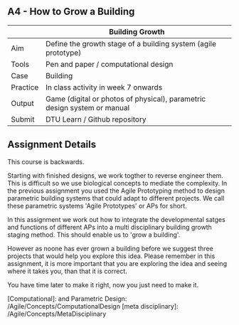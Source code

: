 ## A4 - How to Grow a Building

|          |  Building Growth  |
|----      |-----|
|  Aim     | Define the growth stage of a building system (agile prototype)  |
| Tools    | Pen and paper / computational design |
| Case     | Building |
| Practice | In class activity in week 7 onwards |
| Output   | Game (digital or photos of physical), parametric design system or manual |
| Submit   | DTU Learn / Github repository |

## Assignment Details

This course is backwards.

Starting with finished designs, we work togther to reverse engineer them. This is difficult so we use biological concepts to mediate the complexity. In the previous assignment you used the Agile Prototyping method to design parametric building systems that could adapt to different projects. We call these parametric systems 'Agile Prototypes' or APs for short.

In this assignment we work out how to integrate the developmental satges and functions of different APs into a multi disciplinary building growth staging method. This should enable us to 'grow a building'.

However as noone has ever grown a building before we suggest three projects that would help you explore this idea. Please remember in this assignment, it is more important that you are exploring the idea and seeing where it takes you, than that it is correct.

You have time later to make it right, now you just need to make it.

[Computational]: and Parametric Design: /Agile/Concepts/ComputationalDesign
[meta disciplinary]: /Agile/Concepts/MetaDisciplinary

<!-- 2023
![METHOD_04](https://github.com/timmcginley/Agile-Prototyping/assets/1415855/efe89844-a66d-45e7-91ee-6342e27fb47a)

- **RECASTING** / CHANGE:  Compute future vectors.
In this assignment we will be looking at the application of your AP. The assignment is open, meaning it is up to you to define how you see your AP being applied.
Some examples of what you could consider:

- How will the users interact with it?
- Will any user behaviour need to change, or will the AP change to the users needs?
- What is the link between your prototype and a full scale solution?
- What potential issues will your AP create in the future?

If you feel you have already covered this in A3, you are also free to continue to develop your solution based on the feedback from A3.
-->

